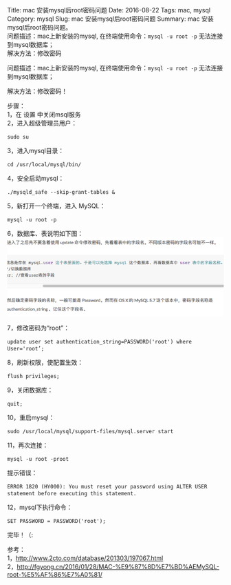 Title: mac 安装mysql后root密码问题
Date: 2016-08-22
Tags: mac, mysql
Category: mysql
Slug: mac 安装mysql后root密码问题
Summary: mac 安装mysql后root密码问题。<br />问题描述：mac上新安装的mysql, 在终端使用命令：`mysql -u root -p` 无法连接到mysql数据库；<br />解决方法：修改密码

问题描述：mac上新安装的mysql, 在终端使用命令：`mysql -u root -p` 无法连接到mysql数据库；

解决方法：修改密码！

步骤：<br />
1，在 设置 中关闭msql服务<br />
2，进入超级管理员用户：
```
sudo su
```
3，进入mysql目录：
```
cd /usr/local/mysql/bin/
```
4，安全启动mysql：
```
./mysqld_safe --skip-grant-tables &
```
5，新打开一个终端，进入 MySQL：
```
mysql -u root -p
```
6，数据库、表说明如下图：
![img](../images/mysql_root_pass_img_1.png)

7，修改密码为“root”：
```
update user set authentication_string=PASSWORD('root') where User='root’;
```
8，刷新权限，使配置生效：
```
flush privileges;
```
9，关闭数据库：
```
quit;
```
10，重启mysql：
```
sudo /usr/local/mysql/support-files/mysql.server start
```
11，再次连接：
```
mysql -u root -proot
```
提示错误：<br />
```
ERROR 1820 (HY000): You must reset your password using ALTER USER statement before executing this statement.
```
12，mysql下执行命令：
```
SET PASSWORD = PASSWORD('root');
```

完毕！（:

参考：<br />
1，<http://www.2cto.com/database/201303/197067.html><br />
2，<http://fgyong.cn/2016/01/28/MAC-%E9%87%8D%E7%BD%AEMySQL-root-%E5%AF%86%E7%A0%81/><br />
